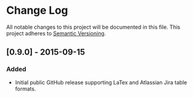 # Change Log
All notable changes to this project will be documented in this file.
This project adheres to [Semantic Versioning](http://semver.org/).

## [0.9.0] - 2015-09-15
### Added
- Initial public GitHub release supporting LaTex and Atlassian Jira table formats.